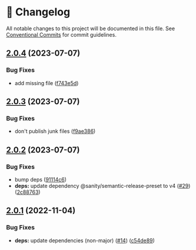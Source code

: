 <!-- markdownlint-disable --><!-- textlint-disable -->

# 📓 Changelog

All notable changes to this project will be documented in this file. See
[Conventional Commits](https://conventionalcommits.org) for commit guidelines.

## [2.0.4](https://github.com/sanity-io/eslint-config-studio/compare/v2.0.3...v2.0.4) (2023-07-07)

### Bug Fixes

- add missing file ([f743e5d](https://github.com/sanity-io/eslint-config-studio/commit/f743e5df708e64ed223edd04490943b7870396e1))

## [2.0.3](https://github.com/sanity-io/eslint-config-studio/compare/v2.0.2...v2.0.3) (2023-07-07)

### Bug Fixes

- don't publish junk files ([f9ae386](https://github.com/sanity-io/eslint-config-studio/commit/f9ae386729ca36b865a703c7c8acc008057638be))

## [2.0.2](https://github.com/sanity-io/eslint-config-studio/compare/v2.0.1...v2.0.2) (2023-07-07)

### Bug Fixes

- bump deps ([91114c6](https://github.com/sanity-io/eslint-config-studio/commit/91114c6d69d721c7da3426f45c21cb3fe304018c))
- **deps:** update dependency @sanity/semantic-release-preset to v4 ([#29](https://github.com/sanity-io/eslint-config-studio/issues/29)) ([2c88763](https://github.com/sanity-io/eslint-config-studio/commit/2c887631e77f878aee100ccdb2bdf707d1c8b388))

## [2.0.1](https://github.com/sanity-io/eslint-config-studio/compare/v2.0.0...v2.0.1) (2022-11-04)

### Bug Fixes

- **deps:** update dependencies (non-major) ([#14](https://github.com/sanity-io/eslint-config-studio/issues/14)) ([c54de89](https://github.com/sanity-io/eslint-config-studio/commit/c54de89e821a77e07af37de038c82dda47716ae6))

